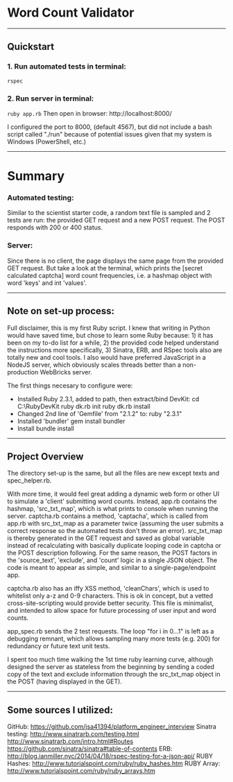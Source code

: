 # Word Count Validator
________________________________________________________________
## Quickstart
### 1. Run automated tests in terminal:
`rspec`
### 2. Run server in terminal:
`ruby app.rb`
Then open in browser: http://localhost:8000/

I configured the port to 8000, (default 4567), but did not 
include a bash script called "./run" because of potential issues
given that my system is Windows (PowerShell, etc.)
________________________________________________________________
# Summary
### Automated testing:
Similar to the scientist starter code, a random text file is 
sampled and 2 tests are run: the provided GET request and a
new POST request. The POST responds with 200 or 400 status. 

### Server:
Since there is no client, the page displays the same page from
the provided GET request. But take a look at the terminal, which
prints the [secret calculated captcha] word count frequencies, 
i.e. a hashmap object with word 'keys' and int 'values'.
________________________________________________________________
## Note on set-up process:
Full disclaimer, this is my first Ruby script. I knew that 
writing in Python would have saved time, but chose to learn some
Ruby because: 1) it has been on my to-do list for a while, 2) 
the provided code helped understand the instructions more 
specifically, 3) Sinatra, ERB, and RSpec tools also are totally
new and cool tools. I also would have preferred JavaScript in a
NodeJS server, which obviously scales threads better than 
a non-production WebBricks server.

The first things necesary to configure were:
- Installed Ruby 2.3.1, added to path, then extract/bind DevKit:
	cd C:\RubyDevKit
	ruby dk.rb init
	ruby dk.rb install
- Changed 2nd line of 'Gemfile' from "2.1.2" to: 
	ruby "2.3.1"
- Installed 'bundler'
	gem install bundler
- Install
	bundle install

________________________________________________________________
## Project Overview

The directory set-up is the same, but all the files are new
except texts and spec_helper.rb. 

With more time, it would feel great adding a dynamic web form or 
other UI to simulate a 'client' submitting word counts. Instead,
app.rb contains the hashmap, 'src_txt_map', which is what prints
to console when running the server. captcha.rb contains a method,
'captacha', which is called from app.rb with src_txt_map as a
parameter twice (assuming the user submits a correct response so
the automated tests don't throw an error). src_txt_map is thereby
generated in the GET request and saved as global variable instead 
of recalculating with basically duplicate looping code in captcha
or the POST description following. For the same reason, the POST
factors in the 'source_text', 'exclude', and 'count' logic in a
single JSON object. The code is meant to appear as simple, and 
similar to a single-page/endpoint app.

captcha.rb also has an iffy XSS method, 'cleanChars', which 
is used to whitelist only a-z and 0-9 characters. This is ok in 
concept, but a vetted cross-site-scripting would provide better
security. This file is minimalist, and intended to allow space
for future processing of user input and word counts.

app_spec.rb sends the 2 test requests. The loop "for i in 0...1"
is left as a debugging remnant, which allows sampling many more 
tests (e.g. 200) for redundancy or future text unit tests.

I spent too much time walking the 1st time ruby learning curve, 
although designed the server as stateless from the beginning by
sending a coded copy of the text and exclude information through
the src_txt_map object in the POST (having displayed in the GET).

________________________________________________________________
## Some sources I utilized:
GitHub: https://github.com/jsa41394/platform_engineer_interview
Sinatra testing: http://www.sinatrarb.com/testing.html
	http://www.sinatrarb.com/intro.html#Routes
	https://github.com/sinatra/sinatra#table-of-contents
ERB: http://blog.ianmiller.nyc/2014/04/18/rspec-testing-for-a-json-api/
RUBY Hashes: http://www.tutorialspoint.com/ruby/ruby_hashes.htm
RUBY Array: http://www.tutorialspoint.com/ruby/ruby_arrays.htm